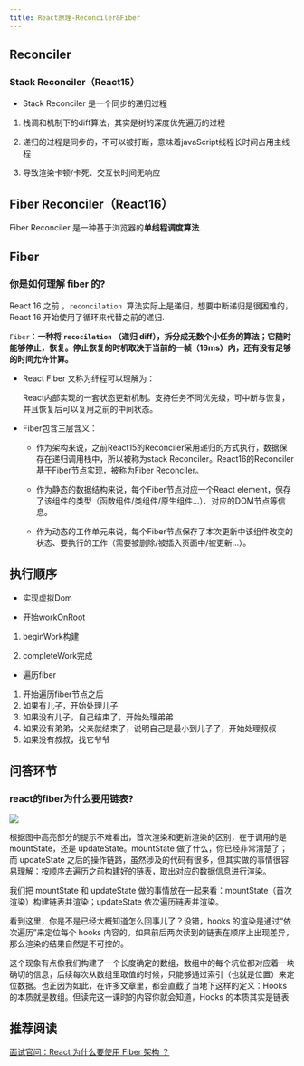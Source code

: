 ```yaml
---
title: React原理-Reconciler&Fiber
---
```


## Reconciler

### Stack Reconciler（React15）

- Stack Reconciler 是一个同步的递归过程

1. 栈调和机制下的diff算法，其实是树的深度优先遍历的过程

2. 递归的过程是同步的，不可以被打断，意味着javaScript线程长时间占用主线程

3. 导致渲染卡顿/卡死、交互长时间无响应

## Fiber Reconciler（React16）

Fiber Reconciler 是一种基于浏览器的**单线程调度算法**.


## Fiber

### 你是如何理解 fiber 的?

React 16 之前 ，`reconcilation`  算法实际上是递归，想要中断递归是很困难的，React 16 开始使用了循环来代替之前的递归.

`Fiber`：**一种将 `recocilation` （递归 diff），拆分成无数个小任务的算法；它随时能够停止，恢复。停止恢复的时机取决于当前的一帧（16ms）内，还有没有足够的时间允许计算。**

- React Fiber 又称为纤程可以理解为：

    React内部实现的一套状态更新机制。支持任务不同优先级，可中断与恢复，并且恢复后可以复用之前的中间状态。

- Fiber包含三层含义：

    - 作为架构来说，之前React15的Reconciler采用递归的方式执行，数据保存在递归调用栈中，所以被称为stack Reconciler。React16的Reconciler基于Fiber节点实现，被称为Fiber Reconciler。

    - 作为静态的数据结构来说，每个Fiber节点对应一个React element，保存了该组件的类型（函数组件/类组件/原生组件...）、对应的DOM节点等信息。

    - 作为动态的工作单元来说，每个Fiber节点保存了本次更新中该组件改变的状态、要执行的工作（需要被删除/被插入页面中/被更新...）。




## 执行顺序

- 实现虚拟Dom

- 开始workOnRoot

1. beginWork构建

2. completeWork完成

- 遍历fiber

1. 开始遍历fiber节点之后
2. 如果有儿子，开始处理儿子
3. 如果没有儿子，自己结束了，开始处理弟弟
4. 如果没有弟弟，父亲就结束了，说明自己是最小到儿子了，开始处理叔叔
5. 如果没有叔叔，找它爷爷

## 问答环节


### react的fiber为什么要用链表?

![](https://s0.lgstatic.com/i/image/M00/67/59/Ciqc1F-hJTGANs5yAAD4e6ACv8Q643.png)

根据图中高亮部分的提示不难看出，首次渲染和更新渲染的区别，在于调用的是 mountState，还是 updateState。mountState 做了什么，你已经非常清楚了；而 updateState 之后的操作链路，虽然涉及的代码有很多，但其实做的事情很容易理解：按顺序去遍历之前构建好的链表，取出对应的数据信息进行渲染。

我们把 mountState 和 updateState 做的事情放在一起来看：mountState（首次渲染）构建链表并渲染；updateState 依次遍历链表并渲染。

看到这里，你是不是已经大概知道怎么回事儿了？没错，hooks 的渲染是通过“依次遍历”来定位每个 hooks 内容的。如果前后两次读到的链表在顺序上出现差异，那么渲染的结果自然是不可控的。

这个现象有点像我们构建了一个长度确定的数组，数组中的每个坑位都对应着一块确切的信息，后续每次从数组里取值的时候，只能够通过索引（也就是位置）来定位数据。也正因为如此，在许多文章里，都会直截了当地下这样的定义：Hooks 的本质就是数组。但读完这一课时的内容你就会知道，Hooks 的本质其实是链表


## 推荐阅读

[面试官问：React 为什么要使用 Fiber 架构 ？](https://mp.weixin.qq.com/s/4F_1G3zfmO8mxUgVw1HlyQ)
